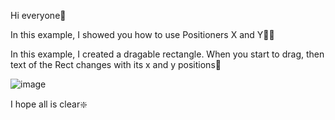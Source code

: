 Hi everyone👸

In this example, I showed you how to use Positioners X and Y👩‍🏫

In this example, I created a dragable rectangle. When you start to drag, then text of the Rect changes with its x and y positions🚕

![image](https://github.com/fatmazayrek/Qt_Quick_and_QML_for_Beginners/assets/91613858/1e0573cd-61e2-47c7-af5e-658c95fba90e)

I hope all is clear❇️
